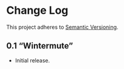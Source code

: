 # Change Log
This project adheres to [Semantic Versioning](http://semver.org/).

## 0.1 “Wintermute”
* Initial release.

